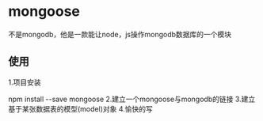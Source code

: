 # mongoose

不是mongodb，他是一款能让node，js操作mongodb数据库的一个模块

## 使用
1.项目安装

npm install --save mongoose
2.建立一个mongoose与mongodb的链接
3.建立基于某张数据表的模型(model)对象
4.愉快的写
